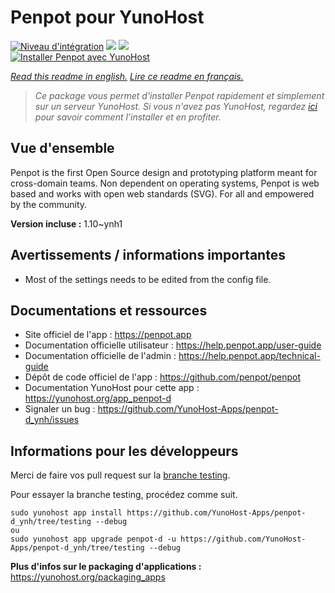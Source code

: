 # Penpot pour YunoHost

[![Niveau d'intégration](https://dash.yunohost.org/integration/penpot-d.svg)](https://dash.yunohost.org/appci/app/penpot-d) ![](https://ci-apps.yunohost.org/ci/badges/penpot-d.status.svg) ![](https://ci-apps.yunohost.org/ci/badges/penpot-d.maintain.svg)  
[![Installer Penpot avec YunoHost](https://install-app.yunohost.org/install-with-yunohost.svg)](https://install-app.yunohost.org/?app=penpot-d)

*[Read this readme in english.](./README.md)*
*[Lire ce readme en français.](./README_fr.md)*

> *Ce package vous permet d'installer Penpot rapidement et simplement sur un serveur YunoHost.
Si vous n'avez pas YunoHost, regardez [ici](https://yunohost.org/#/install) pour savoir comment l'installer et en profiter.*

## Vue d'ensemble

Penpot is the first Open Source design and prototyping platform meant for cross-domain teams. Non dependent on operating systems, Penpot is web based and works with open web standards (SVG). For all and empowered by the community.


**Version incluse :** 1.10~ynh1



## Avertissements / informations importantes

* Most of the settings needs to be edited from the config file.

## Documentations et ressources

* Site officiel de l'app : https://penpot.app
* Documentation officielle utilisateur : https://help.penpot.app/user-guide
* Documentation officielle de l'admin : https://help.penpot.app/technical-guide
* Dépôt de code officiel de l'app : https://github.com/penpot/penpot
* Documentation YunoHost pour cette app : https://yunohost.org/app_penpot-d
* Signaler un bug : https://github.com/YunoHost-Apps/penpot-d_ynh/issues

## Informations pour les développeurs

Merci de faire vos pull request sur la [branche testing](https://github.com/YunoHost-Apps/penpot-d_ynh/tree/testing).

Pour essayer la branche testing, procédez comme suit.
```
sudo yunohost app install https://github.com/YunoHost-Apps/penpot-d_ynh/tree/testing --debug
ou
sudo yunohost app upgrade penpot-d -u https://github.com/YunoHost-Apps/penpot-d_ynh/tree/testing --debug
```

**Plus d'infos sur le packaging d'applications :** https://yunohost.org/packaging_apps